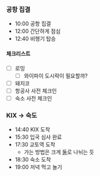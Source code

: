 ### 공항 집결
- 10:00 공항 집결
- 12:00 간단하게 점심
- 12:40 비행기 탑승
#### 체크리스트
- [ ] 로밍
	- [ ] 와이파이 도시락이 필요할까?
- [ ] 돼지코
- [ ] 항공사 사전 체크인
- [ ] 숙소 사전 체크인
### KIX -> 숙도
- 14:40 KIX 도착
- 15:30 입국 심사 완료
- 17:30 교토역 도착
	- 가는 방법은 크게 [둘](https://blog.naver.com/lalala070719/223580838016)로 나뉘는 듯
- 18:30 숙소 도착
- 19:00 저녁 먹고 놀기